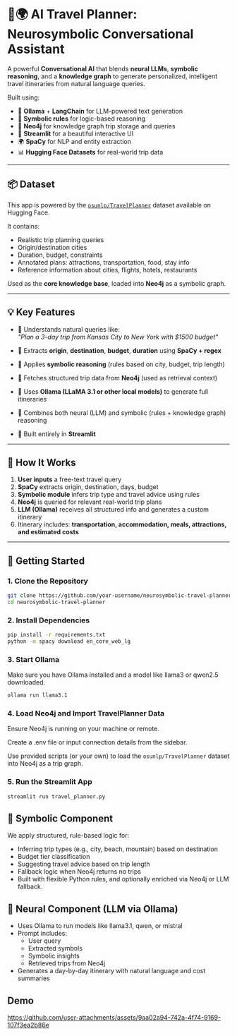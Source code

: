 # 🧠🌍 AI Travel Planner: Neurosymbolic Conversational Assistant

A powerful **Conversational AI** that blends **neural LLMs**, **symbolic reasoning**, and a **knowledge graph** to generate personalized, intelligent travel itineraries from natural language queries.

Built using:
- 🤖 **Ollama** + **LangChain** for LLM-powered text generation
- 🧠 **Symbolic rules** for logic-based reasoning
- 🧬 **Neo4j** for knowledge graph trip storage and queries
- 🧵 **Streamlit** for a beautiful interactive UI
- 🌍 **SpaCy** for NLP and entity extraction
- 📊 **Hugging Face Datasets** for real-world trip data

---

## 📦 Dataset

This app is powered by the [`osunlp/TravelPlanner`](https://huggingface.co/datasets/osunlp/TravelPlanner) dataset available on Hugging Face.

It contains:
- Realistic trip planning queries
- Origin/destination cities
- Duration, budget, constraints
- Annotated plans: attractions, transportation, food, stay info
- Reference information about cities, flights, hotels, restaurants

Used as the **core knowledge base**, loaded into **Neo4j** as a symbolic graph.

---

## 💡 Key Features

- 🧾 Understands natural queries like:  
  _"Plan a 3-day trip from Kansas City to New York with $1500 budget"_
  
- 🧠 Extracts **origin**, **destination**, **budget**, **duration** using **SpaCy + regex**
- 📖 Applies **symbolic reasoning** (rules based on city, budget, trip length)
- 🔄 Fetches structured trip data from **Neo4j** (used as retrieval context)
- 🤖 Uses **Ollama (LLaMA 3.1 or other local models)** to generate full itineraries
- 🧩 Combines both neural (LLM) and symbolic (rules + knowledge graph) reasoning
- 🧵 Built entirely in **Streamlit**

---

## 🔧 How It Works

1. **User inputs** a free-text travel query
2. **SpaCy** extracts origin, destination, days, budget
3. **Symbolic module** infers trip type and travel advice using rules
4. **Neo4j** is queried for relevant real-world trip plans
5. **LLM (Ollama)** receives all structured info and generates a custom itinerary
6. Itinerary includes: **transportation, accommodation, meals, attractions, and estimated costs**

---

## 🚀 Getting Started

### 1. Clone the Repository

```bash
git clone https://github.com/your-username/neurosymbolic-travel-planner.git
cd neurosymbolic-travel-planner
```

### 2. Install Dependencies
```bash
pip install -r requirements.txt
python -m spacy download en_core_web_lg
```

### 3. Start Ollama
Make sure you have Ollama installed and a model like llama3 or qwen2.5 downloaded.
```bash 
ollama run llama3.1
```

### 4. Load Neo4j and Import TravelPlanner Data
Ensure Neo4j is running on your machine or remote.

Create a .env file or input connection details from the sidebar.

Use provided scripts (or your own) to load the `osunlp/TravelPlanner` dataset into Neo4j as a trip graph.

### 5. Run the Streamlit App
```bash
streamlit run travel_planner.py
```

## 🧠 Symbolic Component
We apply structured, rule-based logic for:
- Inferring trip types (e.g., city, beach, mountain) based on destination
- Budget tier classification
- Suggesting travel advice based on trip length
- Fallback logic when Neo4j returns no trips
- Built with flexible Python rules, and optionally enriched via Neo4j or LLM fallback.

## 🤖 Neural Component (LLM via Ollama)
- Uses Ollama to run models like llama3.1, qwen, or mistral
- Prompt includes:
  - User query
  - Extracted symbols
  - Symbolic insights
  - Retrieved trips from Neo4j
- Generates a day-by-day itinerary with natural language and cost summaries

## Demo


https://github.com/user-attachments/assets/9aa02a94-742a-4f74-9169-107f3ea2b86e


